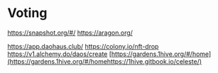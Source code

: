 # Voting

https://snapshot.org/#/ https://aragon.org/

https://app.daohaus.club/ https://colony.io/nft-drop https://v1.alchemy.do/daos/create  [https://gardens.1hive.org/#/home](https://gardens.1hive.org/#/homehttps://1hive.gitbook.io/celeste/)
